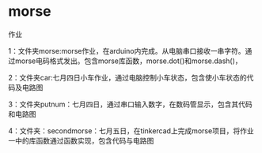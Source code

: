 # morse
作业

1：文件夹morse:morse作业，在arduino内完成。从电脑串口接收一串字符。通过morse电码格式发出。包含morse库函数，morse.dot()和morse.dash()，

2：文件夹car:七月四日小车作业，通过电脑控制小车状态，包含使小车状态的代码及电路图

3：文件夹putnum：七月四日，通过串口输入数字，在数码管显示，包含其代码和电路图

4：文件夹：secondmorse：七月五日，在tinkercad上完成morse项目，将作业一中的库函数通过函数实现，包含代码与电路图
